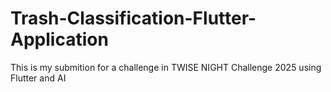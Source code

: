 # Trash-Classification-Flutter-Application
This is my submition for a challenge in TWISE NIGHT Challenge 2025 using Flutter and AI
